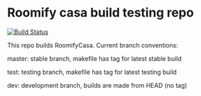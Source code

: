 # Roomify casa build testing repo

[![Build Status](https://travis-ci.org/Roomify/casa_build.svg?branch=master)](https://travis-ci.org/Roomify/casa_build)


This repo builds RoomifyCasa. Current branch conventions:

master: stable branch, makefile has tag for latest stable build

test: testing branch, makefile has tag for latest testing build

dev: development branch, builds are made from HEAD (no tag)
